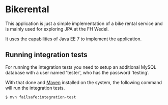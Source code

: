 # Bikerental

This application is just a simple implementation of a bike rental service and
is mainly used for exploring JPA at the FH Wedel.

It uses the capabilities of Java EE 7 to implement the application.

## Running integration tests

For running the integration tests you need to setup an additional MySQL database
with a user named 'tester', who has the password 'testing'.

With that done and [Maven](1) installed on the system, the following command
will run the integration tests.

```bash
$ mvn failsafe:integration-test
```

